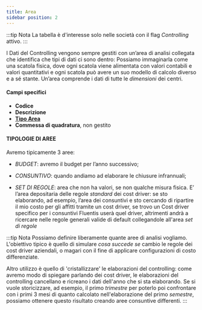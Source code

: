 ```yaml
---
title: Area
sidebar position: 2
---
```



:::tip Nota
La tabella è d'interesse solo nelle società con il flag *Controlling* attivo.
:::

I Dati del Controlling vengono sempre gestiti con un’area di analisi collegata che identifica che tipi di dati ci sono dentro: Possiamo immaginarla come una scatola fisica, dove ogni scatola viene alimentata con valori contabili e valori quantitativi e ogni scatola può avere un suo modello di calcolo diverso e a sé stante. Un’area comprende i dati di tutte le *dimensioni* dei centri.

#### Campi specifici  
- **Codice**
- **Descrizione**
- [**Tipo Area**](/docs/configurations/tables/controlling/managerial-accounting/area-type)
- **Commessa di quadratura**, non gestito


#### TIPOLOGIE DI AREE  
Avremo tipicamente 3 aree:  
- *BUDGET*: avremo il budget per l’anno successivo;

- *CONSUNTIVO*: quando andiamo ad elaborare le chiusure infrannuali; 

- *SET DI REGOLE*: area che non ha valori, se non qualche misura fisica. E’ l’area depositaria delle regole *standard* dei cost driver: se sto elaborando, ad esempio, l’area dei consuntivi e sto cercando di ripartire il mio costo per gli affitti tramite un cost driver, se trovo un Cost driver specifico per i consuntivi Fluentis userà quel driver, altrimenti andrà a ricercare nelle regole generali valide di default collegandole all'area *set di regole*

:::tip Nota
Possiamo definire liberamente quante aree di analisi vogliamo. L'obiettivo tipico è quello di simulare *cosa succede se* cambio le regole dei cost driver aziendali, o magari con il fine di applicare configurazioni di costo differenziate.

Altro utilizzo è quello di 'cristallizzare' le elaborazioni del controlling: come avremo modo di spiegare parlando dei cost driver, le elaborazioni del controlling cancellano e ricreano i dati dell'anno che si sta elaborando. Se si vuole storicizzare, ad esempio, il primo *trimestre* per poterlo poi confrontare con i primi 3 mesi di quanto calcolato nell'elaborazione del primo *semestre*, possiamo ottenere questo risultato creando aree consuntive differenti.
:::
